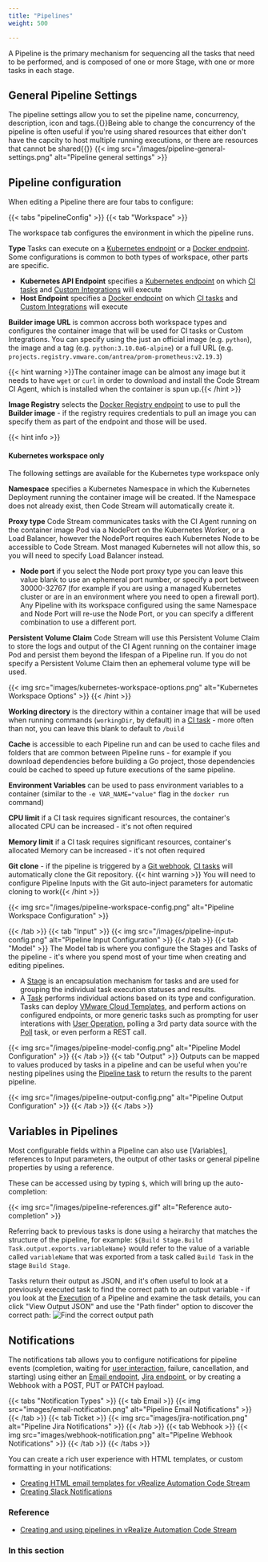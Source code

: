 ```yaml
---
title: "Pipelines"
weight: 500

---
```

A Pipeline is the primary mechanism for sequencing all the tasks that need to be performed, and is composed of one or more Stage, with one or more tasks in each stage.

## General Pipeline Settings

The pipeline settings allow you to set the pipeline name, concurrency, description, icon and tags.{{<hint info>}}Being able to change the concurrency of the pipeline is often useful if you're using shared resources that either don't have the capcity to host multiple running executions, or there are resources that cannot be shared{{</hint>}}
{{< img src="/images/pipeline-general-settings.png" alt="Pipeline general settings" >}}

## Pipeline configuration

When editing a Pipeline there are four tabs to configure:

{{< tabs "pipelineConfig" >}}
{{< tab "Workspace" >}} 


The workspace tab configures the environment in which the pipeline runs. 

**Type** Tasks can execute on a [Kubernetes endpoint](/configure/endpoints/kubernetes) or a [Docker endpoint](/configure/endpoints/docker). Some configurations is common to both types of workspace, other parts are specific.
* **Kubernetes API Endpoint** specifies a [Kubernetes endpoint](/configure/endpoints/kubernetes) on which [CI tasks](/pipelines/tasks/ci) and [Custom Integrations](/custom-integrations) will execute
* **Host Endpoint** specifies a [Docker endpoint](/configure/endpoints/docker) on which [CI tasks](/pipelines/tasks/ci) and [Custom Integrations](/custom-integrations) will execute

**Builder image URL** is common accross both workspace types and configures the container image that will be used for CI tasks or Custom Integrations. You can specify using the just an official image (e.g. `python`), the image and a tag (e.g. `python:3.10.0a6-alpine`) or a full URL (e.g. `projects.registry.vmware.com/antrea/prom-prometheus:v2.19.3`)

{{< hint warning >}}The container image can be almost any image but it needs to have `wget` or `curl` in order to download and install the Code Stream CI Agent, which is installed when the container is spun up.{{< /hint >}}

**Image Registry** selects the [Docker Registry endpoint](/configure/endpoints/docker-registry) to use to pull the **Builder image** - if the registry requires credentials to pull an image you can specify them as part of the endpoint and those will be used.

{{< hint info >}}
#### Kubernetes workspace only
The following settings are available for the Kubernetes type workspace only

**Namespace** specifies a Kubernetes Namespace in which the Kubernetes Deployment running the container image will be created. If the Namespace does not already exist, then Code Stream will automatically create it.

**Proxy type** Code Stream communicates tasks with the CI Agent running on the container image Pod via a NodePort on the Kubernetes Worker, or a Load Balancer, however the NodePort requires each Kubernetes Node to be accessible to Code Stream. Most managed Kubernetes will not allow this, so you will need to specify Load Balancer instead.

* **Node port** if you select the Node port proxy type you can leave this value blank to use an ephemeral port number, or specify a port between 30000-32767 (for example if you are using a managed Kubernetes cluster or are in an environment where you need to open a firewall port). Any Pipeline with its workspace configured using the same Namespace and Node Port will re-use the Node Port, or you can specify a different combination to use a different port.

**Persistent Volume Claim** Code Stream will use this Persistent Volume Claim to store the logs and output of the CI Agent running on the container image Pod and persist them beyond the lifespan of a Pipeline run. If you do not specify a Persistent Volume Claim then an ephemeral volume type will be used.

{{< img src="images/kubernetes-workspace-options.png" alt="Kubernetes Workspace Options" >}}
{{< /hint >}}

**Working directory** is the directory within a container image that will be used when running commands (`workingDir`, by default) in a [CI task](/pipelines/tasks/ci) - more often than not, you can leave this blank to default to `/build`

**Cache** is accessible to each Pipeline run and can be used to cache files and folders that are common between Pipeline runs - for example if you download dependencies before building a Go project, those dependencies could be cached to speed up future executions of the same pipeline.

**Environment Variables** can be used to pass environment variables to a container (similar to the `-e VAR_NAME="value"` flag in the `docker run` command)

**CPU limit** if a CI task requires significant resources, the container's allocated CPU can be increased - it's not often required

**Memory limit** if a CI task requires significant resources, container's allocated Memory can be increased - it's not often required

**Git clone** - if the pipeline is triggered by a [Git webhook](/triggers/git), [CI tasks](/pipelines/tasks/ci) will automatically clone the Git repository. {{< hint warning >}}
You will need to configure  Pipeline Inputs with the Git auto-inject parameters for automatic cloning to work{{< /hint >}}

{{< img src="/images/pipeline-workspace-config.png" alt="Pipeline Workspace Configuration" >}}

{{< /tab >}}
{{< tab "Input" >}} 
{{< img src="/images/pipeline-input-config.png" alt="Pipeline Input Configuration" >}}
{{< /tab >}}
{{< tab "Model" >}}
The Model tab is where you configure the Stages and Tasks of the pipeline - it's where you spend most of your time when creating and editing pipelines.

- A [Stage](/pipelines/stages) is an encapsulation mechanism for tasks and are used for grouping the individual task execution statuses and results. 
- A [Task](/pipelines/tasks) performs individual actions based on its type and configuration.  Tasks can deploy [VMware Cloud Templates](tasks/cloudtemplate), and perform actions on configured endpoints, or more generic tasks such as prompting for user interations with [User Operation](/user-operations), polling a 3rd party data source with the [Poll](/pipelines/tasks/poll) task, or even perform a REST call.

{{< img src="/images/pipeline-model-config.png" alt="Pipeline Model Configuration" >}}
{{< /tab >}}
{{< tab "Output" >}} 
Outputs can be mapped to values produced by tasks in a pipeline and can be useful when you're nesting pipelines using the [Pipeline task](/pipelines/tasks/pipeline) to return the results to the parent pipeline.

{{< img src="/images/pipeline-output-config.png" alt="Pipeline Output Configuration" >}}
{{< /tab >}}
{{< /tabs >}}

## Variables in Pipelines
Most configurable fields within a Pipeline can also use [Variables], references to Input parameters, the output of other tasks or general pipeline properties by using a reference.

These can be accessed using by typing `$`, which will bring up the auto-completion:
<!-- ![Reference auto-completion](images/pipeline-references.gif) -->
{{< img src="/images/pipeline-references.gif" alt="Reference auto-completion" >}}

Referring back to previous tasks is done using a heirarchy that matches the structure of the pipeline, for example: `${Build Stage.Build Task.output.exports.variableName}` would refer to the value of a variable called `variableName` that was exported from a task called `Build Task` in the stage `Build Stage`.

Tasks return their output as JSON, and it's often useful to look at a previously executed task to find the correct path to an output variable - if you look at the [Execution]() of a Pipeline and examine the task details, you can click "View Output JSON" and use the "Path finder" option to discover the correct path:
![Find the correct output path](/images/pipeline-find-path.gif)

## Notifications

The notifications tab allows you to configure notifications for pipeline events (completion, waiting for [user interaction](), failure, cancellation, and starting) using either an [Email endpoint](/configure/endpoints/email), [Jira endpoint](/configure/endpoints/jira), or by creating a Webhook with a POST, PUT or PATCH payload.

{{< tabs "Notification Types" >}}
{{< tab Email >}}
{{< img src="images/email-notification.png" alt="Pipeline Email Notifications" >}}
{{< /tab >}}
{{< tab Ticket >}}
{{< img src="images/jira-notification.png" alt="Pipeline Jira Notifications" >}}
{{< /tab >}}
{{< tab Webhook >}}
{{< img src="images/webhook-notification.png" alt="Pipeline Webhook Notifications" >}}
{{< /tab >}}
{{< /tabs >}}

You can create a rich user experience with HTML templates, or custom formatting in your notifications:
* [Creating HTML email templates for vRealize Automation Code Stream](https://blog.v12n.io/creating-html-email-templates-for-vrealize-code-stream)
* [Creating Slack Notifications](/getting-started/slack-notifications)


### Reference
* [Creating and using pipelines in vRealize Automation Code Stream](https://docs.vmware.com/en/vRealize-Automation/8.3/Using-and-Managing-CodeStream/GUID-A2BB3A55-E42D-428C-8F7F-9EBE4AECD5FD.html)

### In this section